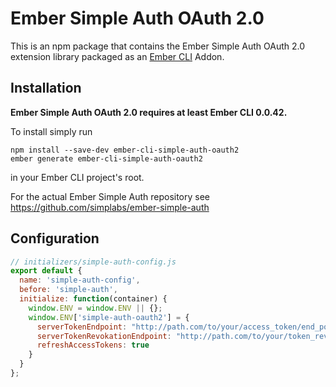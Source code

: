 #  Ember Simple Auth OAuth 2.0

This is an npm package that contains the Ember Simple Auth OAuth 2.0 extension
library packaged as an [Ember CLI](https://github.com/stefanpenner/ember-cli)
Addon.

## Installation

**Ember Simple Auth OAuth 2.0 requires at least Ember CLI 0.0.42.**

To install simply run

```
npm install --save-dev ember-cli-simple-auth-oauth2
ember generate ember-cli-simple-auth-oauth2
```

in your Ember CLI project's root.

For the actual Ember Simple Auth repository see
https://github.com/simplabs/ember-simple-auth

## Configuration

```js
// initializers/simple-auth-config.js
export default {
  name: 'simple-auth-config',
  before: 'simple-auth',
  initialize: function(container) {
    window.ENV = window.ENV || {};
    window.ENV['simple-auth-oauth2'] = {
      serverTokenEndpoint: "http://path.com/to/your/access_token/end_point",
      serverTokenRevokationEndpoint: "http://path.com/to/your/token_revocation/end_point",
      refreshAccessTokens: true
    }
  }
};

```
